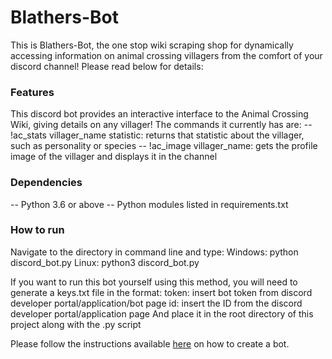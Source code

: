# Blathers-Bot
This is Blathers-Bot, the one stop wiki scraping shop for dynamically accessing information on animal crossing villagers from the comfort of your discord channel! Please read below for details:

### Features
This discord bot provides an interactive interface to the Animal Crossing Wiki, giving details on any villager! The commands it currently has are:
-- !ac_stats villager_name statistic: returns that statistic about the villager, such as personality or species
-- !ac_image villager_name: gets the profile image of the villager and displays it in the channel

### Dependencies
-- Python 3.6 or above
-- Python modules listed in requirements.txt

### How to run
Navigate to the directory in command line and type:
    Windows: python discord_bot.py
    Linux: python3 discord_bot.py

If you want to run this bot yourself using this method, you will need to generate a keys.txt file in the format:
token: insert bot token from discord developer portal/application/bot page
id: insert the ID from the discord developer portal/application page
And place it in the root directory of this project along with the .py script

Please follow the instructions available [here](https://discordpy.readthedocs.io/en/latest/discord.html) on how to create a bot.